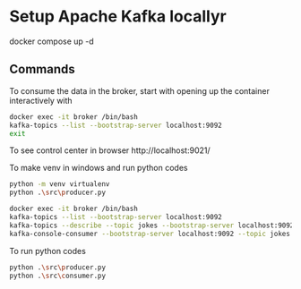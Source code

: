 # Setup Apache Kafka locallyr
docker compose up -d


## Commands

To consume the data in the broker, start with opening up the container interactively with 

```bash
docker exec -it broker /bin/bash
kafka-topics --list --bootstrap-server localhost:9092
exit
```


To see control center in browser
http://localhost:9021/ 


To make venv in windows and run python codes

```bash
python -m venv virtualenv
python .\src\producer.py
```

```bash
docker exec -it broker /bin/bash
kafka-topics --list --bootstrap-server localhost:9092
kafka-topics --describe --topic jokes --bootstrap-server localhost:9092
kafka-console-consumer --bootstrap-server localhost:9092 --topic jokes --from-beginning
```

To run python codes 

```bash
python .\src\producer.py
python .\src\consumer.py
```